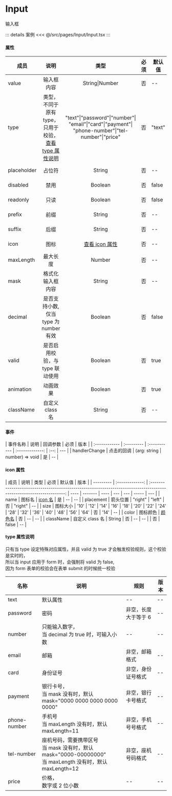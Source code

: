 # Input

输入框

::: details 案例
<<< @/src/pages/Input/Input.tsx
:::

#### 属性

| 成员        |                                        说明                                        |                                                   类型                                                    | 必须 | 默认值 | 版本 |
| ----------- | :--------------------------------------------------------------------------------: | :-------------------------------------------------------------------------------------------------------: | ---- | ------ | ---- |
| value       |                                     输入框内容                                     |                                              String\|Number                                               | 否   | --     | --   |
| type        | 类型，不同于原有 type，只用于校验，[查看 type 属性说明](./README.md#type-属性说明) | "text"\|"password"\|"number"\|<br/>"email"\|"card"\|"payment"\|<br/>"phone-number"\|"tel-number"\|"price" | 否   | "text" | --   |
| placeholder |                                       占位符                                       |                                                  String                                                   | 否   | --     | --   |
| disabled    |                                        禁用                                        |                                                  Boolean                                                  | 否   | false  | --   |
| readonly    |                                        只读                                        |                                                  Boolean                                                  | 否   | false  | --   |
| prefix      |                                        前缀                                        |                                                  String                                                   | 否   | --     | --   |
| suffix      |                                        后缀                                        |                                                  String                                                   | 否   | --     | --   |
| icon        |                                        图标                                        |                                  [查看 icon 属性](./README.md#icon-属性)                                  | 否   | --     | --   |
| maxLength   |                                      最大长度                                      |                                                  Number                                                   | 否   | --     | --   |
| mask        |                                  格式化输入框内容                                  |                                                  String                                                   | 否   | --     | --   |
| decimal     |                     是否支持小数,<br/>仅当 type 为 number 有效                     |                                                  Boolean                                                  | 否   | false  | --   |
| valid       |                           是否启用校验，与 type 联动使用                           |                                                  Boolean                                                  | 否   | true   | --   |
| animation   |                                      动画效果                                      |                                                  Boolean                                                  | 否   | true   | --   |
| className   |                                  自定义 class 名                                   |                                                  String                                                   | 否   | --     | --   |

#### 事件

| 事件名称      | 说明       | 回调参数     |      必须       | 版本 |
| :------------ | :--------- | :----------- | :-------------: | :--: | --- |
| handlerChange | 点击的回调 | (arg: string | number) => void |  是  | --  |

#### icon 属性

| 成员      |      说明       |                                                         类型                                                         | 必须 | 默认值  | 版本 |
| --------- | :-------------: | :------------------------------------------------------------------------------------------------------------------: | ---- | ------- | ---- | --- | --- | ----- | --- |
| name      |     图标名      |                                          [icon 名](../README.md#icon-图标)                                           | 是   | --      | --   |
| placement |    箭头位置     |                                                  "right" \| "left"                                                   | 否   | "right" | --   |
| size      |    图标大小     | '10' \| '12' \| '14' \| '16' \| '18' \| '20' \| '22' \| '24' \| '28' \| '32' \| '36' \| '40' \| '48' \| '56' \| '64' | 否   | '14'    | --   |
| color     |    图标颜色     |                                             [颜色名](../README.md#颜色)                                              | 否   | --      | --   |
| className | 自定义 class 名 |                                                        String                                                        | 否   | --      | --   |     | 否  | false | --  |

#### type 属性说明

只有当 type 设定特殊对应属性，并且 valid 为 true 才会触发校验规则，这个校验是实时的，<br/>
所以当 input 应用于 form 时，会强制将 valid 为 false,<br/>
因为 form 表单的校验会在表单 submit 的时候统一校验

| 名称         | 说明                                                                                                            | 规则                 | 版本 |
| ------------ | --------------------------------------------------------------------------------------------------------------- | -------------------- | ---- |
| text         | 默认属性                                                                                                        | --                   | --   |
| password     | 密码                                                                                                            | 非空，长度大于等于 6 | --   |
| number       | 只能输入数字，<br/>当 decimal 为 true 时，可输入小数                                                            | --                   | --   |
| email        | 邮箱                                                                                                            | 非空，邮箱格式       | --   |
| card         | 身份证号                                                                                                        | 非空，身份证号格式   | --   |
| payment      | 银行卡号，<br/>当 mask 没有时，默认 mask="0000 0000 0000 0000 0000"                                             | 非空，银行卡号格式   | --   |
| phone-number | 手机号<br/>当 maxLength 没有时，默认 maxLength=11                                                               | 非空，手机号号格式   | --   |
| tel-number   | 座机号码，需要携带区号<br/>当 mask 没有时，默认 mask="0000-00000000"<br/>当 maxLength 没有时，默认 maxLength=12 | 非空，座机号码格式   | --   |
| price        | 价格，<br/>数字或 2 位小数                                                                                      | --                   | --   |
